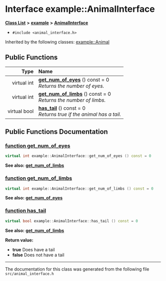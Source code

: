 
# Interface example::AnimalInterface


[**Class List**](annotated.md) **>** [**example**](namespaceexample.md) **>** [**AnimalInterface**](classexample_1_1_animal_interface.md)





* `#include <animal_interface.h>`





Inherited by the following classes: [example::Animal](classexample_1_1_animal.md)










## Public Functions

| Type | Name |
| ---: | :--- |
| virtual int | [**get\_num\_of\_eyes**](classexample_1_1_animal_interface.md#function-get-num-of-eyes) () const = 0<br>_Returns the number of eyes._  |
| virtual int | [**get\_num\_of\_limbs**](classexample_1_1_animal_interface.md#function-get-num-of-limbs) () const = 0<br>_Returns the number of limbs._  |
| virtual bool | [**has\_tail**](classexample_1_1_animal_interface.md#function-has-tail) () const = 0<br>_Returns true if the animal has a tail._  |








## Public Functions Documentation


### <a href="#function-get-num-of-eyes" id="function-get-num-of-eyes">function get\_num\_of\_eyes </a>


```cpp
virtual int example::AnimalInterface::get_num_of_eyes () const = 0
```




**See also:** [**get\_num\_of\_limbs**](classexample_1_1_animal_interface.md#function-get-num-of-limbs) 



        

### <a href="#function-get-num-of-limbs" id="function-get-num-of-limbs">function get\_num\_of\_limbs </a>


```cpp
virtual int example::AnimalInterface::get_num_of_limbs () const = 0
```




**See also:** [**get\_num\_of\_eyes**](classexample_1_1_animal_interface.md#function-get-num-of-eyes) 



        

### <a href="#function-has-tail" id="function-has-tail">function has\_tail </a>


```cpp
virtual bool example::AnimalInterface::has_tail () const = 0
```




**See also:** [**get\_num\_of\_limbs**](classexample_1_1_animal_interface.md#function-get-num-of-limbs) 


**Return value:**


* **true** Does have a tail 
* **false** Does not have a tail 




        

------------------------------
The documentation for this class was generated from the following file `src/animal_interface.h`